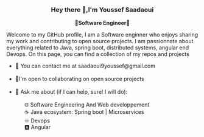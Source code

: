 <!--### Hi there 👋


**YSaadaoui/YSaadaoui** is a ✨ _special_ ✨ repository because its `README.md` (this file) appears on your GitHub profile.

Here are some ideas to get you started:

- 🔭 I’m currently working on ...
- 🌱 I’m currently learning ...
- 👯 I’m looking to collaborate on ...
- 🤔 I’m looking for help with ...
- 💬 Ask me about ...
- 📫 How to reach me: ...
- 😄 Pronouns: ...
- ⚡ Fun fact: ...
-->

### <div align="center">Hey there 👋,I'm Youssef Saadaoui                                                            </div>


**<div align="center">🔷Software Engineer🔷</div>**


Welcome to my GitHub profile, I am a Software enginner who enjoys sharing my work and contributing to open source projects. I am passionnate about everything related to Java, spring boot, distributed systems, angular end Devops. On this page, you can find a collection of my repos and projects

<ul>
    <li>📧 You can contact me at saadaoui9youssef@gmail.com</li><br>
    <li>🤝I'm open to collaborating on open source projects</li><br>
     <li>💬 Ask me about (if I can help, sure! I will do): 
    <ol style="list-style-type:none;"><br>
        <li>🌐 Software Engineering And Web developpement </li>
        <li>☕ Java ecosystem: Spring boot | Microservices</li>
         <li>♾️ Devops</li>
         <li>🅰️ Angular</li>
    </ol>
  </li>
</ul>


<br/>  

